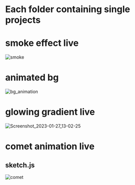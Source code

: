 # Each folder containing single projects 
# smoke effect live 
![smoke](https://user-images.githubusercontent.com/109500059/215048413-b2a25e38-beb3-4887-b750-7aa0d6743b52.png)
# animated bg
![bg_animation](https://user-images.githubusercontent.com/109500059/215256217-fa4ae670-323a-451b-aa8b-207196c5ad70.png)
# glowing gradient live 
 ![Screenshot_2023-01-27_13-02-25](https://user-images.githubusercontent.com/109500059/215032961-a2913206-228a-4afb-8a08-12e907ad2487.png)
# comet animation live 
## sketch.js
![comet](https://user-images.githubusercontent.com/109500059/215042468-6bf1e246-7e46-4e5c-aef8-8d19b0f5cb96.png)
